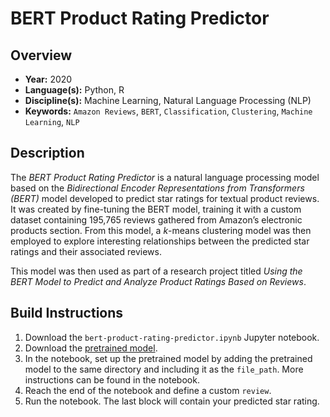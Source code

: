 # BERT Product Rating Predictor

## Overview

* **Year:** 2020
* **Language(s):** Python, R
* **Discipline(s):** Machine Learning, Natural Language Processing (NLP)
* **Keywords:** `Amazon Reviews`, `BERT`, `Classification`, `Clustering`, `Machine Learning`, `NLP`

## Description

The *BERT Product Rating Predictor* is a natural language processing model based on the *Bidirectional Encoder Representations from Transformers (BERT)* model developed to predict star ratings for textual product reviews. It was created by fine-tuning the BERT model, training it with a custom dataset containing 195,765 reviews gathered from Amazon’s electronic products section. From this model, a *k*-means clustering model was then employed to explore interesting relationships between the predicted star ratings and their associated reviews.

This model was then used as part of a research project titled *Using the BERT Model to Predict and Analyze Product Ratings Based on Reviews*.

## Build Instructions

1. Download the `bert-product-rating-predictor.ipynb` Jupyter notebook.
2. Download the [pretrained model](https://bit.ly/2VENkSB).
3. In the notebook, set up the pretrained model by adding the pretrained model to the same directory and including it as the `file_path`. More instructions can be found in the notebook.
4. Reach the end of the notebook and define a custom `review`.
5. Run the notebook. The last block will contain your predicted star rating.
